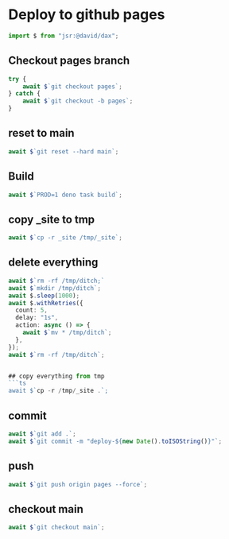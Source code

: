 # Deploy to github pages

```ts
import $ from "jsr:@david/dax";
```

## Checkout pages branch
```ts
try {
    await $`git checkout pages`;
} catch {
    await $`git checkout -b pages`;
}
```

## reset to main
```ts
await $`git reset --hard main`;
```

## Build
```ts
await $`PROD=1 deno task build`;
```

## copy _site to tmp
```ts
await $`cp -r _site /tmp/_site`;
```

## delete everything
```ts
await $`rm -rf /tmp/ditch;`
await $`mkdir /tmp/ditch`;
await $.sleep(1000);
await $.withRetries({
  count: 5,
  delay: "1s",
  action: async () => {
    await $`mv * /tmp/ditch`;
  },
});
await $`rm -rf /tmp/ditch`;


## copy everything from tmp
```ts
await $`cp -r /tmp/_site .`;
```

## commit
```ts
await $`git add .`;
await $`git commit -m "deploy-${new Date().toISOString()}"`;
```

## push
```ts
await $`git push origin pages --force`;
```

## checkout main
```ts
await $`git checkout main`;
```
